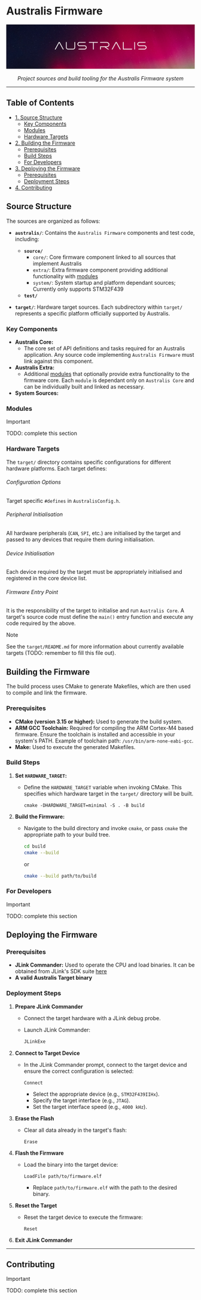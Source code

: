 	
# Australis Firmware

![](/img/banner.png)

<div align="center">


*Project sources and build tooling for the Australis Firmware system*
</div>

---

## Table of Contents
<!-- mtoc-start -->
* [1. Source Structure](#source-structure)
  * [Key Components](#key-components)
  * [Modules](#modules)
  * [Hardware Targets](#hardware-targets)
* [2. Building the Firmware](#building-the-firmware)
  * [Prerequisites](#prerequisites)
  * [Build Steps](#build-steps)
  * [For Developers](#for-developers)
* [3. Deploying the Firmware](#deploying-the-firmware)
  * [Prerequisites](#prerequisites)
  * [Deployment Steps](#deployment-steps)
* [4. Contributing](#contributing)
<!-- mtoc-end -->

## Source Structure

The sources are organized as follows:

*   **`australis/`**: Contains the `Australis Firmware` components and test code, including:
    *   **`source/`**
	    * `core/`: Core firmware component linked to all sources that implement Australis
	    * `extra/`: Extra firmware component providing additional functionality with [modules](#modules)
	    * `system/`: System startup and platform dependant sources; Currently only supports STM32F439
	* **`test/`** 

*   **`target/`**:  Hardware target sources. Each subdirectory within `target/` represents a specific platform officially supported by Australis.

### Key Components

-   **Australis Core:**
    -   The core set of API definitions and tasks required for an Australis application. Any source code implementing `Australis Firmware` must link against this component.
-   **Australis Extra:**
    -   Additional [modules](#modules) that optionally provide extra functionality to the firmware core. Each `module` is dependant only on `Australis Core` and can be individually built and linked as necessary.
-   **System Sources:** 
  
### Modules
> [!IMPORTANT]
TODO: complete this section
  
### Hardware Targets

The `target/` directory contains specific configurations for different hardware platforms.  Each target defines:

###### Configuration Options 
Target specific `#defines` in `AustralisConfig.h`.

###### Peripheral Initialisation
All hardware peripherals (`CAN`, `SPI`, etc.) are initialised by the target and passed to any devices that require them during initialisation.

###### Device Initialisation
Each device required by the target must be appropriately initialised and registered in the core device list.

###### Firmware Entry Point
It is the responsibility of the target to initialise and run `Australis Core`. A target's source code must define the `main()` entry function and execute any code required by the above.

> [!NOTE]
See the `target/README.md` for more information about currently available targets (TODO: remember to fill this file out).
  
## Building the Firmware

The build process uses CMake to generate Makefiles, which are then used to compile and link the firmware.

### Prerequisites

*   **CMake (version 3.15 or higher):**  Used to generate the build system.
*   **ARM GCC Toolchain:** Required for compiling the ARM Cortex-M4 based firmware. Ensure the toolchain is installed and accessible in your system's PATH. Example of toolchain path: `/usr/bin/arm-none-eabi-gcc`.
*   **Make:** Used to execute the generated Makefiles.

### Build Steps
     
1.  **Set `HARDWARE_TARGET`:**
    - Define the `HARDWARE_TARGET` variable when invoking CMake. This specifies which hardware target in the `target/` directory will be built.

      ```shell
      cmake -DHARDWARE_TARGET=minimal -S . -B build
      ```

3.  **Build the Firmware:**
    - Navigate to the build directory and invoke `cmake`, or pass `cmake` the appropriate path to your build tree.

      ```bash
      cd build
      cmake --build
      ```
    
      or
    
      ```bash
      cmake --build path/to/build
      ```
        
### For Developers 
> [!IMPORTANT]
TODO: complete this section

## Deploying the Firmware

### Prerequisites
*   **JLink Commander:**  Used to operate the CPU and load binaries. It can be obtained from JLink's SDK suite [here](https://www.segger.com/downloads/jlink/)
*   **A valid Australis Target binary**

### Deployment Steps

1. **Prepare JLink Commander**
   - Connect the target hardware with a JLink debug probe.
   - Launch JLink Commander:
    
     ```bash
     JLinkExe
     ```

2. **Connect to Target Device**
   - In the JLink Commander prompt, connect to the target device and ensure the correct configuration is selected:
     
     ```shell
     Connect
     ```
     - Select the appropriate device (e.g., `STM32F439IIHx`).
     - Specify the target interface (e.g., `JTAG`).
     - Set the target interface speed (e.g., `4000 kHz`).

4. **Erase the Flash**
   - Clear all data already in the target's flash:
     
     ```shell
     Erase
     ```
     
5. **Flash the Firmware**
   - Load the binary into the target device:
     
     ```shell
     LoadFile path/to/firmware.elf
     ```
     - Replace `path/to/firmware.elf` with the path to the desired binary.

6. **Reset the Target**
   - Reset the target device to execute the firmware:
     
     ```shell
     Reset
     ```
7. **Exit JLink Commander**

---
    
## Contributing
> [!IMPORTANT]
TODO: complete this section
